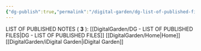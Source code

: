 ```yaml
---
{"dg-publish":true,"permalink":"/digital-garden/dg-list-of-published-files/","tags":["DigitalGarden"],"noteIcon":""}
---
```



LIST OF PUBLISHED NOTES ( **3** ):
[[DigitalGarden/DG - LIST OF PUBLISHED FILES\|DG - LIST OF PUBLISHED FILES]]
[[DigitalGarden/Home\|Home]]
[[DigitalGarden/iDigital Garden\|iDigital Garden]]


